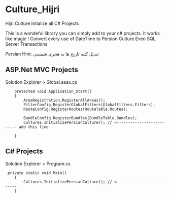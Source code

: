 # Culture_Hijri
Hijri Culture Intialize all C# Projects

This is a wondeful library you can simply add to your c# projects.
It works like magic ! Convert every use of DateTime to Persion Culture
Even SQL Server Transactions

Persian Hint: تبدیل کلیه تاریخ ها به هجری شمسی


## ASP.Net MVC Projects
Solution Explorer > Global.asax.cs

        protected void Application_Start()
        {
            AreaRegistration.RegisterAllAreas();
            FilterConfig.RegisterGlobalFilters(GlobalFilters.Filters);
            RouteConfig.RegisterRoutes(RouteTable.Routes);

            BundleConfig.RegisterBundles(BundleTable.Bundles);
            Cultures.InitializePersianCulture(); // <-------------------------- add this line

        }

## C# Projects

Solution Explorer > Program.cs

     private static void Main()
        {
            Cultures.InitializePersianCulture(); // <--------------------------
        }	


